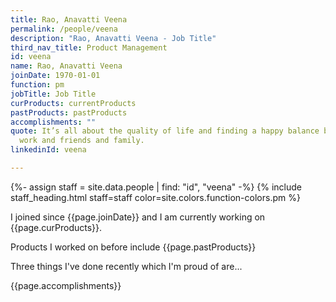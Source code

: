 ```yaml
---
title: Rao, Anavatti Veena
permalink: /people/veena
description: "Rao, Anavatti Veena - Job Title"
third_nav_title: Product Management
id: veena
name: Rao, Anavatti Veena
joinDate: 1970-01-01
function: pm
jobTitle: Job Title
curProducts: currentProducts
pastProducts: pastProducts
accomplishments: ""
quote: It’s all about the quality of life and finding a happy balance between
  work and friends and family.
linkedinId: veena

---
```


{%- assign staff = site.data.people | find: "id", "veena" -%}
{% include staff_heading.html staff=staff color=site.colors.function-colors.pm %}

<p>I joined since {{page.joinDate}} and I am currently working on {{page.curProducts}}.</p>

<p>Products I worked on before include {{page.pastProducts}}</p>

<p>Three things I've done recently which I'm proud of are...</p>
{{page.accomplishments}}
